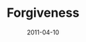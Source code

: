 ---
title: "Forgiveness"
speaker: "Jeff Zuercher"
date: "2011-04-10"
sermonUrl: "//35.190.93.184/sermons/20110410_sunday_jeff_zuercher_forgiveness.mp3"
---